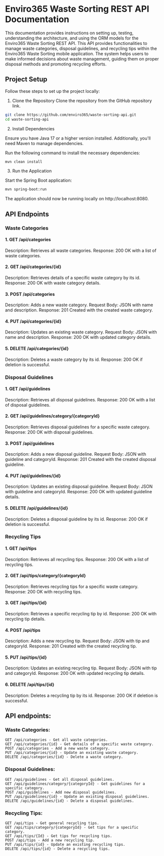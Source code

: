 # Enviro365 Waste Sorting REST API Documentation

This documentation provides instructions on setting up, testing, understanding the architecture,
and using the ORM models for the Enviro365 Waste Sorting REST API. This API provides functionalities 
to manage waste categories, disposal guidelines, and recycling tips within the Enviro365 Waste Sorting 
mobile application. The system helps users to make informed decisions about waste management, guiding 
them on proper disposal methods and promoting recycling efforts.
## Project Setup
Follow these steps to set up the project locally:
1. Clone the Repository 
Clone the repository from the GitHub repository link.
```bash
git clone https://github.com/enviro365/waste-sorting-api.git
cd waste-sorting-api

```
2. Install Dependencies

Ensure you have Java 17 or a higher version installed. Additionally, you'll need Maven to manage dependencies.

Run the following command to install the necessary dependencies:
```bash
mvn clean install
```

3. Run the Application

Start the Spring Boot application:

```bash 
mvn spring-boot:run
```

The application should now be running locally on http://localhost:8080.

## API Endpoints
### Waste Categories
#### 1. GET /api/categories

   Description: Retrieves all waste categories.
   Response: 200 OK with a list of waste categories.

#### 2. GET /api/categories/{id}

   Description: Retrieves details of a specific waste category by its id.
   Response: 200 OK with waste category details.

#### 3. POST /api/categories

   Description: Adds a new waste category.
   Request Body: JSON with name and description.
   Response: 201 Created with the created waste category.

#### 4. PUT /api/categories/{id}

   Description: Updates an existing waste category.
   Request Body: JSON with name and description.
   Response: 200 OK with updated category details.

#### 5. DELETE /api/categories/{id}

   Description: Deletes a waste category by its id.
   Response: 200 OK if deletion is successful.

### Disposal Guidelines
#### 1. GET /api/guidelines

   Description: Retrieves all disposal guidelines.
   Response: 200 OK with a list of disposal guidelines.

#### 2. GET /api/guidelines/category/{categoryId}

   Description: Retrieves disposal guidelines for a specific waste category.
   Response: 200 OK with disposal guidelines.

#### 3. POST /api/guidelines

   Description: Adds a new disposal guideline.
   Request Body: JSON with guideline and categoryId.
   Response: 201 Created with the created disposal guideline.

#### 4. PUT /api/guidelines/{id}

   Description: Updates an existing disposal guideline.
   Request Body: JSON with guideline and categoryId.
   Response: 200 OK with updated guideline details.

#### 5. DELETE /api/guidelines/{id}

   Description: Deletes a disposal guideline by its id.
   Response: 200 OK if deletion is successful.

### Recycling Tips
#### 1. GET /api/tips

   Description: Retrieves all recycling tips.
   Response: 200 OK with a list of recycling tips.

#### 2. GET /api/tips/category/{categoryId}

   Description: Retrieves recycling tips for a specific waste category.
   Response: 200 OK with recycling tips.

#### 3. GET /api/tips/{id}

   Description: Retrieves a specific recycling tip by id.
   Response: 200 OK with recycling tip details.

#### 4. POST /api/tips

   Description: Adds a new recycling tip.
   Request Body: JSON with tip and categoryId.
   Response: 201 Created with the created recycling tip.

#### 5. PUT /api/tips/{id}

   Description: Updates an existing recycling tip.
   Request Body: JSON with tip and categoryId.
   Response: 200 OK with updated recycling tip details.

#### 6. DELETE /api/tips/{id}

   Description: Deletes a recycling tip by its id.
   Response: 200 OK if deletion is successful.



## API endpoints:

### Waste Categories:
    GET /api/categories - Get all waste categories.
    GET /api/categories/{id} - Get details of a specific waste category.
    POST /api/categories - Add a new waste category.
    PUT /api/categories/{id} - Update an existing waste category.
    DELETE /api/categories/{id} - Delete a waste category.
### Disposal Guidelines:
    GET /api/guidelines - Get all disposal guidelines.
    GET /api/guidelines/category/{categoryId} - Get guidelines for a specific category.
    POST /api/guidelines - Add new disposal guidelines.
    PUT /api/guidelines/{id} - Update an existing disposal guidelines.
    DELETE /api/guidelines/{id} - Delete a disposal guidelines.
### Recycling Tips:
    GET /api/tips - Get general recycling tips.
    GET /api/tips/category/{categoryId} - Get tips for a specific category.
    GET /api/tips/{Id} - Get tips for recycling tips.
    POST /api/tips - Add a new recycling tip.
    PUT /api/tips/{id} - Update an existing recycling tips.
    DELETE /api/tips/{id} - Delete a recycling tips.